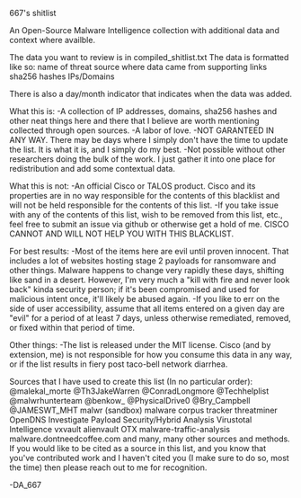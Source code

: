 667's shitlist

An Open-Source Malware Intelligence collection with additional data and context where availble.

The data you want to review is in compiled_shitlist.txt
The data is formatted like so:
name of threat
source where data came from
supporting links
sha256 hashes
IPs/Domains

There is also a day/month indicator that indicates when the data was added.

What this is:
-A collection of IP addresses, domains, sha256 hashes and other neat things here and there that I believe are worth mentioning collected through open sources.
-A labor of love.
-NOT GARANTEED IN ANY WAY. There may be days where I simply don't have the time to update the list. It is what it is, and I simply do my best.
-Not possible without other researchers doing the bulk of the work. I just gather it into one place for redistribution and add some contextual data.

What this is not:
-An official Cisco or TALOS product. Cisco and its properties are in no way responsible for the contents of this blacklist and will not be held responsible for the contents of this list.
-If you take issue with any of the contents of this list, wish to be removed from this list, etc., feel free to submit an issue via github or otherwise get a hold of me. CISCO CANNOT AND WILL NOT HELP YOU WITH THIS BLACKLIST.

For best results:
-Most of the items here are evil until proven innocent. That includes a lot of websites hosting stage 2 payloads for ransomware and other things. Malware happens to change very rapidly these days, shifting like sand in a desert. However, I'm very much a "kill with fire and never look back" kinda security person; if it's been compromised and used for malicious intent once, it'll likely be abused again. 
-If you like to err on the side of user accessibility, assume that all items entered on a given day are "evil" for a period of at least 7 days, unless otherwise remediated, removed, or fixed within that period of time.

Other things:
-The list is released under the MIT license. Cisco (and by extension, me) is not responsible for how you consume this data in any way, or if the list results in fiery post taco-bell network diarrhea.

Sources that I have used to create this list (In no particular order):
@malekal_morte
@Th3JakeWarren
@ConradLongmore
@Techhelplist
@malwrhunterteam
@benkow_
@PhysicalDrive0
@Bry_Campbell
@JAMESWT_MHT
malwr (sandbox)
malware corpus tracker
threatminer
OpenDNS Investigate
Payload Security/Hybrid Analysis
Virustotal Intelligence
vxvault
alienvault OTX
malware-traffic-analysis
malware.dontneedcoffee.com
and many, many other sources and methods.
If you would like to be cited as a source in this list, and you know that you've contributed work and I haven't cited you (I make sure to do so, most the time) then please reach out to me for recognition.

-DA_667